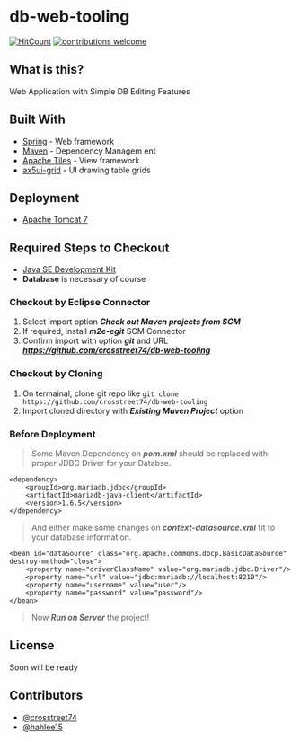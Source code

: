 # db-web-tooling

[![HitCount](http://hits.dwyl.io/crosstreet74/db-web-tooling.svg)](http://hits.dwyl.io/crosstreet74/db-web-tooling)
[![contributions welcome](https://img.shields.io/badge/contributions-welcome-brightgreen.svg?style=flat)](https://github.com/dwyl/esta/issues)

## What is this?

Web Application with Simple DB Editing Features

## Built With

* [Spring](https://projects.spring.io/spring-framework/) - Web framework
* [Maven](https://maven.apache.org/) - Dependency Managem ent
* [Apache Tiles](https://tiles.apache.org/) - View framework
* [ax5ui-grid](https://http://ax5.io/ax5ui-grid/) -  UI drawing table grids

## Deployment

* [Apache Tomcat 7](https://tomcat.apache.org/download-70.cgi)

## Required Steps to Checkout

* [Java SE Development Kit](http://www.oracle.com/technetwork/java/javase/downloads/index.html)
* **Database** is necessary of course

### Checkout by Eclipse Connector
1. Select import option ***Check out Maven projects from SCM***
2. If required, install ***m2e-egit*** SCM Connector
3. Confirm import with option ***git*** and URL ***https://github.com/crosstreet74/db-web-tooling***

### Checkout by Cloning
1. On termainal, clone git repo like ` git clone https://github.com/crosstreet74/db-web-tooling `
2. Import cloned directory with ***Existing Maven Project*** option

### Before Deployment

> Some Maven Dependency on ***pom.xml*** should be replaced with proper JDBC Driver for your Databse.
>
    <dependency>
        <groupId>org.mariadb.jdbc</groupId>
        <artifactId>mariadb-java-client</artifactId>
        <version>1.6.5</version>
    </dependency>

> And either make some changes on ***context-datasource.xml*** fit to your database information.
>
    <bean id="dataSource" class="org.apache.commons.dbcp.BasicDataSource" destroy-method="close">
        <property name="driverClassName" value="org.mariadb.jdbc.Driver"/>
        <property name="url" value="jdbc:mariadb://localhost:8210"/>
        <property name="username" value="user"/>
        <property name="password" value="password"/>
    </bean>
> Now ***Run on Server*** the project!

## License
Soon will be ready

## Contributors

* [@crosstreet74](https://github.com/crosstreet74)
* [@hahlee15](https://github.com/hahlee15)
